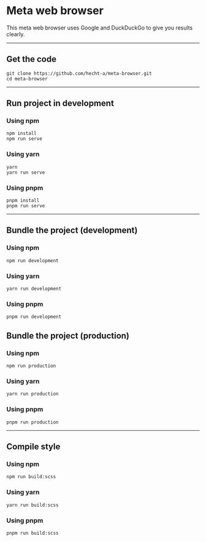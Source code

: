 # Meta web browser
This meta web browser uses Google and DuckDuckGo to give you results clearly.

---
## Get the code
```shell
git clone https://github.com/hecht-a/meta-browser.git
cd meta-browser
```

---
## Run project in development
### Using npm
```shell
npm install
npm run serve
```

### Using yarn
```shell
yarn
yarn run serve
```

### Using pnpm
```shell
pnpm install
pnpm run serve
```

---
## Bundle the project (development)
### Using npm
```shell
npm run development
```

### Using yarn
```shell
yarn run development
```

### Using pnpm
```shell
pnpm run development
```

## Bundle the project (production)
### Using npm
```shell
npm run production
```

### Using yarn
```shell
yarn run production
```

### Using pnpm
```shell
pnpm run production
```

---
## Compile style
### Using npm
```shell
npm run build:scss
```

### Using yarn
```shell
yarn run build:scss
```

### Using pnpm
```shell
pnpm run build:scss
```
